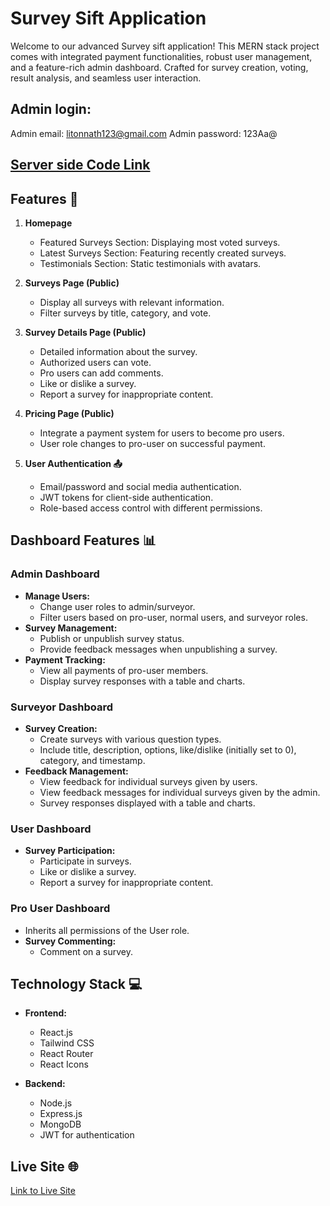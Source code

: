 # Survey Sift Application

Welcome to our advanced Survey sift application! This MERN stack project comes with integrated payment functionalities, robust user management, and a feature-rich admin dashboard. Crafted for survey creation, voting, result analysis, and seamless user interaction.

## Admin login: 
 Admin email: litonnath123@gmail.com
 Admin password: 123Aa@
## [Server side Code Link ](https://github.com/programming-hero-web-course1/b8a12-server-side-LordShiva88)

## Features 🚀

1. **Homepage**
   - Featured Surveys Section: Displaying most voted surveys.
   - Latest Surveys Section: Featuring recently created surveys.
   - Testimonials Section: Static testimonials with avatars.

2. **Surveys Page (Public)**

   - Display all surveys with relevant information.
   - Filter surveys by title, category, and vote.

3. **Survey Details Page (Public)**

   - Detailed information about the survey.
   - Authorized users can vote.
   - Pro users can add comments.
   - Like or dislike a survey.
   - Report a survey for inappropriate content.

4. **Pricing Page (Public)**

   - Integrate a payment system for users to become pro users.
   - User role changes to pro-user on successful payment.

5. **User Authentication 📤**
   - Email/password and social media authentication.
   - JWT tokens for client-side authentication.
   - Role-based access control with different permissions.

## Dashboard Features 📊

### Admin Dashboard

- **Manage Users:**
  - Change user roles to admin/surveyor.
  - Filter users based on pro-user, normal users, and surveyor roles.
- **Survey Management:**
  - Publish or unpublish survey status.
  - Provide feedback messages when unpublishing a survey.
- **Payment Tracking:**
  - View all payments of pro-user members.
  - Display survey responses with a table and charts.

### Surveyor Dashboard

- **Survey Creation:**
  - Create surveys with various question types.
  - Include title, description, options, like/dislike (initially set to 0), category, and timestamp.
- **Feedback Management:**
  - View feedback for individual surveys given by users.
  - View feedback messages for individual surveys given by the admin.
  - Survey responses displayed with a table and charts.

### User Dashboard

- **Survey Participation:**
  - Participate in surveys.
  - Like or dislike a survey.
  - Report a survey for inappropriate content.

### Pro User Dashboard

- Inherits all permissions of the User role.
- **Survey Commenting:**
  - Comment on a survey.

## Technology Stack 💻

- **Frontend:**

  - React.js
  - Tailwind CSS
  - React Router
  - React Icons

- **Backend:**
  - Node.js
  - Express.js
  - MongoDB
  - JWT for authentication

## Live Site 🌐

[Link to Live Site](https://polling-survey-11c5d.web.app/)
